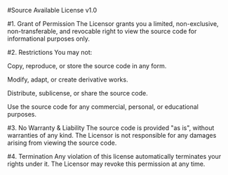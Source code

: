 #Source Available License v1.0

#1. Grant of Permission
The Licensor grants you a limited, non-exclusive, non-transferable, and revocable right to view the source code for informational purposes only.

#2. Restrictions
You may not:

Copy, reproduce, or store the source code in any form.

Modify, adapt, or create derivative works.

Distribute, sublicense, or share the source code.

Use the source code for any commercial, personal, or educational purposes.

#3. No Warranty & Liability
The source code is provided "as is", without warranties of any kind. The Licensor is not responsible for any damages arising from viewing the source code.

#4. Termination
Any violation of this license automatically terminates your rights under it. The Licensor may revoke this permission at any time.
